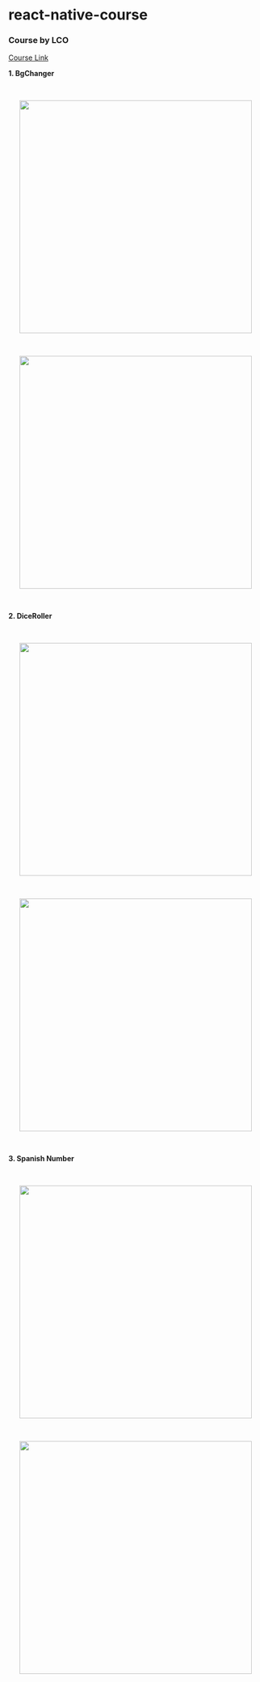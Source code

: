 # react-native-course
### Course by LCO
[Course Link](https://courses.learncodeonline.in/learn/home/Complete-React-Native-Mobile-App-developer)

**1. BgChanger**

<br>
<p align="center">
  <img width="460"  src="./Images/bgChanger1.png">
</p>
<br>
<p align="center">
  <img width="460"  src="./Images/bgChanger2.png">
</p>

<br>

**2. DiceRoller**

<br>
<p align="center">
  <img width="460"  src="./Images/diceRoller1.png">
</p>
<br>
<p align="center">
  <img width="460"  src="./Images/diceRoller2.png">
</p>


<br>

**3. Spanish Number**

<br>
<p align="center">
  <img width="460"  src="./Images/spanishNumber1.png">
</p>
<br>
<p align="center">
  <img width="460"  src="./Images/spanishNumber2.png">
</p>
<br>